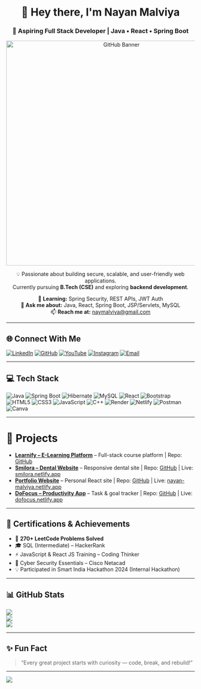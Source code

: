 <div align="center">
  
# 👋 Hey there, I'm **Nayan Malviya**  
### 🚀 Aspiring Full Stack Developer | Java • React • Spring Boot

<!-- GitHub Banner -->
<img src="github_banner.png" alt="GitHub Banner" width="600"/>

💡 Passionate about building secure, scalable, and user-friendly web applications.  
Currently pursuing **B.Tech (CSE)** and exploring **backend development**.

🌱 **Learning:** Spring Security, REST APIs, JWT Auth  
💬 **Ask me about:** Java, React, Spring Boot, JSP/Servlets, MySQL  
📫 **Reach me at:** [naymalviya@gmail.com](mailto:naymalviya@gmail.com)

</div>


---

## 🌐 Connect With Me
[![LinkedIn](https://img.shields.io/badge/LinkedIn-%230077B5.svg?logo=linkedin&logoColor=white)](https://linkedin.com/in/nayanmalviya)
[![GitHub](https://img.shields.io/badge/GitHub-%23121011.svg?logo=github&logoColor=white)](https://github.com/malviyanayan)
[![YouTube](https://img.shields.io/badge/YouTube-%23FF0000.svg?logo=YouTube&logoColor=white)](https://www.youtube.com/@bytestream_0101)
[![Instagram](https://img.shields.io/badge/Instagram-%23E4405F.svg?logo=Instagram&logoColor=white)](https://instagram.com/_btwitsnayan)
[![Email](https://img.shields.io/badge/Gmail-D14836?logo=gmail&logoColor=white)](mailto:naymalviya@gmail.com)

---

## 💻 Tech Stack
![Java](https://img.shields.io/badge/java-%23ED8B00.svg?style=for-the-badge&logo=openjdk&logoColor=white)
![Spring Boot](https://img.shields.io/badge/springboot-%236DB33F.svg?style=for-the-badge&logo=springboot&logoColor=white)
![Hibernate](https://img.shields.io/badge/hibernate-59666C?style=for-the-badge&logo=hibernate&logoColor=white)
![MySQL](https://img.shields.io/badge/mysql-4479A1.svg?style=for-the-badge&logo=mysql&logoColor=white)
![React](https://img.shields.io/badge/react-%2320232a.svg?style=for-the-badge&logo=react&logoColor=%2361DAFB)
![Bootstrap](https://img.shields.io/badge/bootstrap-%238511FA.svg?style=for-the-badge&logo=bootstrap&logoColor=white)
![HTML5](https://img.shields.io/badge/html5-%23E34F26.svg?style=for-the-badge&logo=html5&logoColor=white)
![CSS3](https://img.shields.io/badge/css3-%231572B6.svg?style=for-the-badge&logo=css3&logoColor=white)
![JavaScript](https://img.shields.io/badge/javascript-%23323330.svg?style=for-the-badge&logo=javascript&logoColor=%23F7DF1E)
![C++](https://img.shields.io/badge/c++-%2300599C.svg?style=for-the-badge&logo=c%2B%2B&logoColor=white)
![Render](https://img.shields.io/badge/Render-%46E3B7.svg?style=for-the-badge&logo=render&logoColor=white)
![Netlify](https://img.shields.io/badge/netlify-%23000000.svg?style=for-the-badge&logo=netlify&logoColor=#00C7B7)
![Postman](https://img.shields.io/badge/Postman-FF6C37?style=for-the-badge&logo=postman&logoColor=white)
![Canva](https://img.shields.io/badge/Canva-%2300C4CC.svg?style=for-the-badge&logo=Canva&logoColor=white)


---

# 🧩 Projects

- **[Learnify – E-Learning Platform](https://github.com/malviyanayan/Learnify_E_Learning_Plateform)** – Full-stack course platform | Repo: [GitHub](https://github.com/malviyanayan/Learnify_E_Learning_Plateform)  
- **[Smilora – Dental Website](https://github.com/malviyanayan/smilora)** – Responsive dental site | Repo: [GitHub](https://github.com/malviyanayan/smilora) | Live: [smilora.netlify.app](https://smilora.netlify.app/)  
- **[Portfolio Website](https://github.com/malviyan/portfolio)** – Personal React site | Repo: [GitHub](https://github.com/malviyan/portfolio) | Live: [nayan-malviya.netlify.app](https://nayan-malviya.netlify.app/)  
- **[DoFocus – Productivity App](https://github.com/malviyanayan/dofocus)** – Task & goal tracker | Repo: [GitHub](https://github.com/malviyanayan/dofocus) | Live: [dofocus.netlify.app](https://dofocus.netlify.app/)  

---

## 📜 Certifications & Achievements
- 🏅 **270+ LeetCode Problems Solved**
- 🎓 SQL (Intermediate) – HackerRank  
- ⚡ JavaScript & React JS Training – Coding Thinker  
- 🧩 Cyber Security Essentials – Cisco Netacad  
- 💡 Participated in Smart India Hackathon 2024 (Internal Hackathon)

---

## 📊 GitHub Stats
![](https://github-readme-stats.vercel.app/api?username=malviyanayan&theme=dark&hide_border=false&include_all_commits=true&count_private=true)<br/>
![](https://nirzak-streak-stats.vercel.app/?user=malviyanayan&theme=dark&hide_border=false)<br/>
![](https://github-readme-stats.vercel.app/api/top-langs/?username=malviyanayan&theme=dark&hide_border=false&layout=compact)

---

## ✨ Fun Fact
> “Every great project starts with curiosity — code, break, and rebuild!”

---

[![](https://visitcount.itsvg.in/api?id=malviyanayan&icon=0&color=0)](https://visitcount.itsvg.in)

<!-- Created with ❤️ by Nayan Malviya -->
